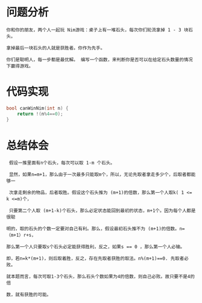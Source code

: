 # 问题分析 #

    你和你的朋友，两个人一起玩 Nim游戏：桌子上有一堆石头，每次你们轮流拿掉 1 - 3 块石头。 

    拿掉最后一块石头的人就是获胜者。你作为先手。

    你们是聪明人，每一步都是最优解。 编写一个函数，来判断你是否可以在给定石头数量的情况下赢得游戏。

# 代码实现 #
```C
bool canWinNim(int n) {
    return !(n%4==0);
}
```
# 总结体会 #
     假设一推里面有n个石头，每次可以取 1-m 个石头。

     显然，如果n=m+1，那么由于一次最多只能取m个，所以，无论先取者拿走多少个，后取者都能够一

     次拿走剩余的物品，后者取胜。假设这个石头推为 (m+1)的倍数，那么第一个人取k( 1 <= k <=m)个，

     只要第二个人取 (m+1-k)个石头，那么必定状态能回到最初的状态，m+1个。因为每个人都是很聪

    明的，取的石头的个数一定要对自己有利。那么，假设最初石头推不为 (m+1)的倍数。n=（m+1）r+s，

    那么第一个人只要取s个石头必定能获得胜利，反之，如果s == 0 ，那么第一个人必输。

    即，若n=k*(m+1)，则后取着胜，反之，存在先取者获胜的取法。n%(m+1)==0. 先取者必败。

    就本题而言，每次可取1-3个石头，那么石头个数如果为4的倍数，则自己必败。故只要不是4的倍

    数，就有获胜的可能。